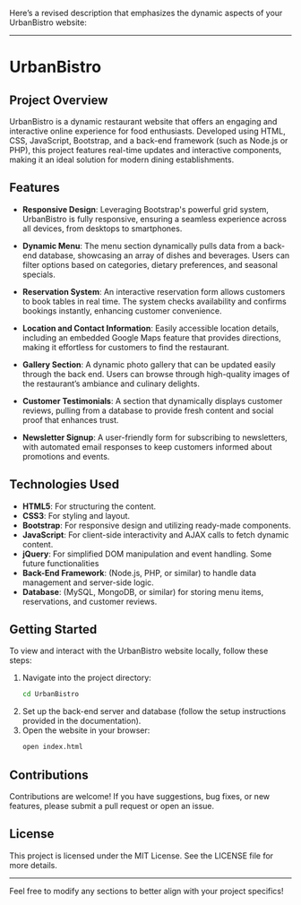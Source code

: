 Here’s a revised description that emphasizes the dynamic aspects of your UrbanBistro website:

---

# UrbanBistro

## Project Overview

UrbanBistro is a dynamic restaurant website that offers an engaging and interactive online experience for food enthusiasts. Developed using HTML, CSS, JavaScript, Bootstrap, and a back-end framework (such as Node.js or PHP), this project features real-time updates and interactive components, making it an ideal solution for modern dining establishments.

## Features

- **Responsive Design**: Leveraging Bootstrap's powerful grid system, UrbanBistro is fully responsive, ensuring a seamless experience across all devices, from desktops to smartphones.

- **Dynamic Menu**: The menu section dynamically pulls data from a back-end database, showcasing an array of dishes and beverages. Users can filter options based on categories, dietary preferences, and seasonal specials.

- **Reservation System**: An interactive reservation form allows customers to book tables in real time. The system checks availability and confirms bookings instantly, enhancing customer convenience.

- **Location and Contact Information**: Easily accessible location details, including an embedded Google Maps feature that provides directions, making it effortless for customers to find the restaurant.

- **Gallery Section**: A dynamic photo gallery that can be updated easily through the back end. Users can browse through high-quality images of the restaurant’s ambiance and culinary delights.

- **Customer Testimonials**: A section that dynamically displays customer reviews, pulling from a database to provide fresh content and social proof that enhances trust.

- **Newsletter Signup**: A user-friendly form for subscribing to newsletters, with automated email responses to keep customers informed about promotions and events.

## Technologies Used

- **HTML5**: For structuring the content.
- **CSS3**: For styling and layout.
- **Bootstrap**: For responsive design and utilizing ready-made components.
- **JavaScript**: For client-side interactivity and AJAX calls to fetch dynamic content.
- **jQuery**: For simplified DOM manipulation and event handling.
Some future functionalities 
- **Back-End Framework**: (Node.js, PHP, or similar) to handle data management and server-side logic.
- **Database**: (MySQL, MongoDB, or similar) for storing menu items, reservations, and customer reviews.

## Getting Started

To view and interact with the UrbanBistro website locally, follow these steps:


1. Navigate into the project directory:
   ```bash
   cd UrbanBistro
   ```
2. Set up the back-end server and database (follow the setup instructions provided in the documentation).
3. Open the website in your browser:
   ```bash
   open index.html
   ```
## Contributions

Contributions are welcome! If you have suggestions, bug fixes, or new features, please submit a pull request or open an issue.

## License

This project is licensed under the MIT License. See the LICENSE file for more details.

---

Feel free to modify any sections to better align with your project specifics!
